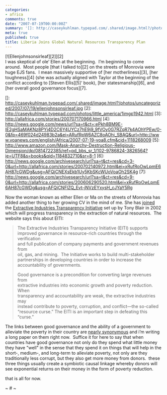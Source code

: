 ```yaml
---
categories:
- africa
comments: true
date: "2007-07-19T00:00:00Z"
summary: '[]: http://caseykuhlman.typepad.com/.shared/image.html?/photos/uncategorized/2007/07/19/ellenjohnsonsirleaf.jpg'
meta: true
published: true
title: Liberia Joins Global Natural Resources Transparency Plan
---
```


[![Ellenjohnsonsirleaf][2]][2]  
I was skeptical of ole’ Ellen at the beginning.  I’m beginning to come around.  Most people [that I talked to][2] on the streets of Monrovia were huge EJS fans.  I mean massively supportive of [her motherliness][3], [her toughness][4] (she was actually aligned with Taylor at the beginning of the conflict according to [Steven Ellis][5]‘ book), [her statesmanship][6], and [her overall good governance focus][7].  

 []: http://caseykuhlman.typepad.com/.shared/image.html?/photos/uncategorized/2007/07/19/ellenjohnsonsirleaf.jpg
 [2]: http://caseykuhlman.typepad.com/photos/little_america/1imgp1942.html
 [3]: http://allafrica.com/stories/200707170966.html
 [4]: http://news.google.com/news/url?sa=t&ct=:ePkh8BM9E-IE2gHSaMAKNz8PYj4D2C6Y4UYCz7hE9j9_9fVOy0G7RZqR7k4AOhYPEw/0-0&fp=469f024d24983b2a&ei=ARufRpW6AZC8oAOhj_SBAQ&url=http://www.voanews.com/english/Africa/2007-07-19-voa8.cfm&cid=1118268009
 [5]: http://www.amazon.com/Mask-Anarchy-Destruction-Religious-Dimension/dp/0814722385/ref=pd_bbs_sr_1/102-9786824-3826564?ie=UTF8&s=books&qid=1184832710&sr=8-1
 [6]: http://news.google.com/archivesearch/url?sa=t&ct=res&cd=3-0&url=http://allafrica.com/stories/200702140972.html&ei=xRufRoOwLpmE6AH87cGWDg&usg=AFQjCNEXsEkb1Uy5KbSKcWUoVoaOh2SK4g
 [7]: http://news.google.com/archivesearch/url?sa=t&ct=res&cd=9-0&url=http://allafrica.com/stories/200606290520.html&ei=xRufRoOwLpmE6AH87cGWDg&usg=AFQjCNFlZQ_Evt-jNVzEYxysH_cJYaY5Rg

Now the woman known as either Ellen or Ma on the streets of Monrovia has added another thing to her growing CV in the mind of me. She has [joined][8] the [Extractive Industries Transparency Initiative][9] set up by Tony Blair in 2002 which will progress transparency in the extraction of natural resources.  The website says this about EITI:

 [8]: http://africa.reuters.com/wire/news/usnL18112308.html "News | Africa - Reuters.com"
 [9]: http://www.eitransparency.org/

> The Extractive Industries Transparency Initiative (EITI) supports  
> improved governance in resource-rich countries through the verification  
> and full publication of company payments and government revenues from  
> oil, gas, and mining.  The Initiative works to build multi-stakeholder  
> partnerships in developing countries in order to increase the  
> accountability of governments.
> 
> Good governance is a precondition for converting large revenues from  
> extractive industries into economic growth and poverty reduction. When  
> transparency and accountability are weak, the extractive industries may  
> instead contribute to poverty, corruption, and conflict—the so-called  
> “resource curse.” The EITI is an important step in defeating this  
> “curse.”

The links between good governance and the ability of a government to alleviate the poverty in their country are [nearly synonymous][10] and i’m writing a long paper on them right now.  Suffice it for here to say that when countries have good governance not only do they spend what little money they have "well" in the sense that they spend it on things that will help in the short-, medium-, and long-term to alleviate poverty, not only are they traditionally less corrupt, but they also get more money from donors.  these three things usually create a symbiotic causal linkage whereby donors will see exponential returns on their money in the form of poverty reduction.  

 [10]: http://www.typepad.com/t/trackback/2401758/20081356

that is all for now.

~ # ~